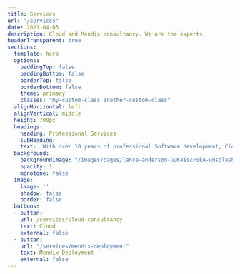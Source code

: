 ```yaml
---
title: Services
url: "/services"
date: 2021-04-05
description: Cloud and Mendix consultancy. We are the experts.
headerTransparent: true
sections:
- template: hero
  options:
    paddingTop: false
    paddingBottom: false
    borderTop: false
    borderBottom: false
    theme: primary
    classes: "my-custom-class another-custom-class"
  alignHorizontal: left
  alignVertical: middle
  height: 700px
  headings:
    heading: Professional Services
    subHeading: 
    text: 'With over 10 years of professional Software development, Cloud engineering, Mendix Security and Deployment experiences. Your mission critical applications are in capable hands.'
  background:
    backgroundImage: "/images/pages/lance-anderson-GOK4iscFSkA-unsplash-2000.jpg"
    opacity: 1
    monotone: false
  image:
    image: ''
    shadow: false
    border: false
  buttons:
  - button: 
    url: /services/cloud-consultancy
    text: Cloud
    external: false
  - button: 
    url: "/services/mendix-deployment"
    text: Mendix Deployment
    external: false
---
```

